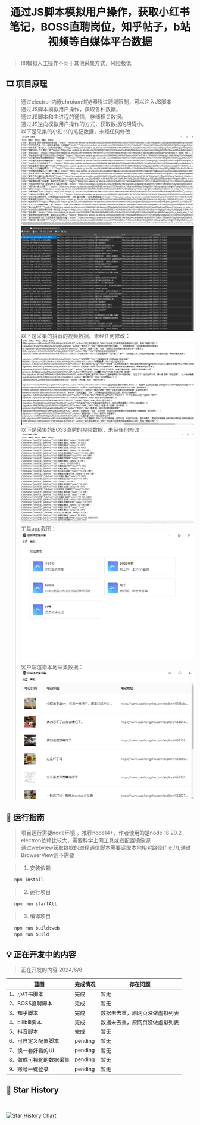 # <p align="center">通过JS脚本模拟用户操作，获取小红书笔记，BOSS直聘岗位，知乎帖子，b站视频等自媒体平台数据</p>

[//]: # (https://github.com/ikatyang/emoji-cheat-sheet 表情仓库)


> !!!!模拟人工操作不同于其他采集方式，风险极低 

## 🎞️ 项目原理

> 通过electron内嵌chroium浏览器绕过跨域限制，可以注入JS脚本 \
> 通过JS脚本模拟用户操作，获取各种数据。 \
> 通过JS脚本和主进程的通信，存储相关数据。 \
> 通过JS逆向模拟用户操作的方式，获取数据的阻碍小。 \
> 以下是采集的小红书的笔记数据，未经任何修改：
> ![image](screenshot/xiaohongshu.png)
> ![image](screenshot/小红书_sql.png)
> 以下是采集的抖音的视频数据，未经任何修改：
> ![image](screenshot/douyin.png)
> 以下是采集的BOSS直聘的视频数据，未经任何修改：
> ![image](screenshot/BOSS直聘.png)
> 工具app截图：
> ![image](screenshot/app.png)
> 客户端渲染本地采集数据：
> ![image](screenshot/data.png)

## 🎨 运行指南

> 项目运行需要node环境 ，推荐node14+，作者使用的是node 18.20.2 \
> electron依赖比较大，需要科学上网工具或者配置镜像源 \
> 通过webview获取数据的进程通信脚本需要读取本地相对路径(file://),通过BrowserView则不需要 

> 1. 安装依赖

```bash
   npm install
```

> 2. 运行项目

```bash
   npm run startAll
```

> 3. 编译项目

```bash
   npm run build:web 
   npm run build 
```

## 💡 正在开发中的内容

> 正在开发的内容 2024/6/8
>

| 蓝图                       | 完成情况       | 存在问题        |
|--------------------------|------------|-------------|
| 1、小红书脚本          | 完成     | 暂无  |
| 2、BOSS直聘脚本        | 完成    | 暂无  |
| 3、知乎脚本            | 完成    | 数据未去重，原网页没做虚拟列表 |
| 4、bilibili脚本       | 完成    | 数据未去重，原网页没做虚拟列表  |
| 5、抖音脚本            | 完成    | 暂无 |
| 6、可自定义配置脚本      | pending    | 暂无 |
| 7、换一套好看的UI       | pending    | 暂无 |
| 8、做成可视化的数据采集   | pending    | 暂无 |
| 9、账号一键登录         | pending    | 暂无 |

## 🌟 Star History

<br>

[![Star History Chart](https://star-history.com/#liumengniu/crawler-client&Timeline)](https://star-history.com/#liumengniu/crawler-client&Timeline)



